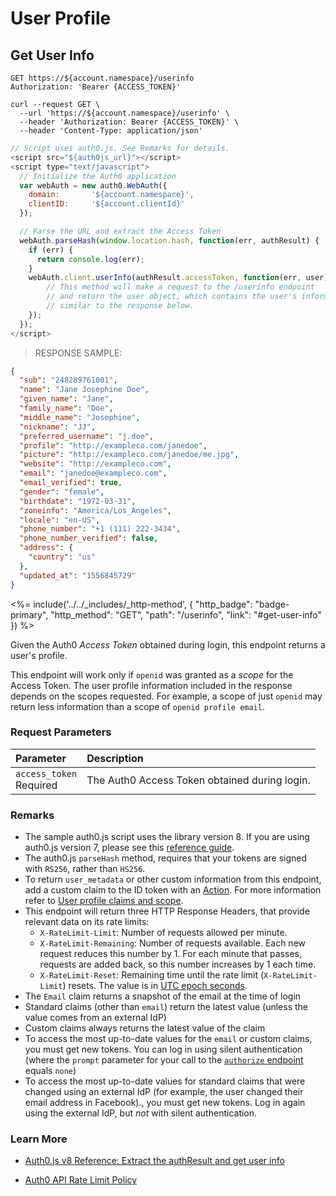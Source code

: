 # User Profile
## Get User Info

```http
GET https://${account.namespace}/userinfo
Authorization: 'Bearer {ACCESS_TOKEN}'
```

```shell
curl --request GET \
  --url 'https://${account.namespace}/userinfo' \
  --header 'Authorization: Bearer {ACCESS_TOKEN}' \
  --header 'Content-Type: application/json'
```

```javascript
// Script uses auth0.js. See Remarks for details.
<script src="${auth0js_url}"></script>
<script type="text/javascript">
  // Initialize the Auth0 application
  var webAuth = new auth0.WebAuth({
    domain:       '${account.namespace}',
    clientID:     '${account.clientId}'
  });

  // Parse the URL and extract the Access Token
  webAuth.parseHash(window.location.hash, function(err, authResult) {
    if (err) {
      return console.log(err);
    }
    webAuth.client.userInfo(authResult.accessToken, function(err, user) {
        // This method will make a request to the /userinfo endpoint
        // and return the user object, which contains the user's information,
        // similar to the response below.
    });
  });
</script>
```

> RESPONSE SAMPLE:

```json
{
  "sub": "248289761001",
  "name": "Jane Josephine Doe",
  "given_name": "Jane",
  "family_name": "Doe",
  "middle_name": "Josephine",
  "nickname": "JJ",
  "preferred_username": "j.doe",
  "profile": "http://exampleco.com/janedoe",
  "picture": "http://exampleco.com/janedoe/me.jpg",
  "website": "http://exampleco.com",
  "email": "janedoe@exampleco.com",
  "email_verified": true,
  "gender": "female",
  "birthdate": "1972-03-31",
  "zoneinfo": "America/Los_Angeles",
  "locale": "en-US",
  "phone_number": "+1 (111) 222-3434",
  "phone_number_verified": false,
  "address": {
    "country": "us"
  },
  "updated_at": "1556845729"
}
```

<%= include('../../_includes/_http-method', {
  "http_badge": "badge-primary",
  "http_method": "GET",
  "path": "/userinfo",
  "link": "#get-user-info"
}) %>

Given the Auth0 <dfn data-key="access-token">Access Token</dfn> obtained during login, this endpoint returns a user's profile.

This endpoint will work only if `openid` was granted as a <dfn data-key="scope">scope</dfn> for the Access Token. The user profile information included in the response depends on the scopes requested. For example, a scope of just `openid` may return less information than a scope of `openid profile email`.

### Request Parameters

| Parameter        | Description |
|:-----------------|:------------|
| `access_token` <br/><span class="label label-danger">Required</span> | The Auth0 Access Token obtained during login. |


### Remarks

- The sample auth0.js script uses the library version 8. If you are using auth0.js version 7, please see this [reference guide](/libraries/auth0js/v7).
- The auth0.js `parseHash` method, requires that your tokens are signed with `RS256`, rather than `HS256`.
- To return `user_metadata` or other custom information from this endpoint, add a custom claim to the ID token with an [Action](/secure/tokens/json-web-tokens/create-custom-claims#create-custom-claims). For more information refer to [User profile claims and scope](/api-auth/tutorials/adoption/scope-custom-claims).
- This endpoint will return three HTTP Response Headers, that provide relevant data on its rate limits:
  - `X-RateLimit-Limit`: Number of requests allowed per minute.
  - `X-RateLimit-Remaining`: Number of requests available. Each new request reduces this number by 1. For each minute that passes, requests are added back, so this number increases by 1 each time.
  - `X-RateLimit-Reset`: Remaining time until the rate limit (`X-RateLimit-Limit`) resets. The value is in [UTC epoch seconds](https://en.wikipedia.org/wiki/Unix_time).
- The `Email` claim returns a snapshot of the email at the time of login
- Standard claims (other than `email`) return the latest value (unless the value comes from an external IdP)
- Custom claims always returns the latest value of the claim
- To access the most up-to-date values for the `email` or custom claims, you must get new tokens. You can log in using silent authentication (where the `prompt` parameter for your call to the [`authorize` endpoint](/api/authentication#authorization-code-grant) equals `none`)
- To access the most up-to-date values for standard claims that were changed using an external IdP (for example, the user changed their email address in Facebook)., you must get new tokens. Log in again using the external IdP, but *not* with silent authentication.

### Learn More

- [Auth0.js v8 Reference: Extract the authResult and get user info](/libraries/auth0js#extract-the-authresult-and-get-user-info)

- [Auth0 API Rate Limit Policy](/policies/rate-limits)
